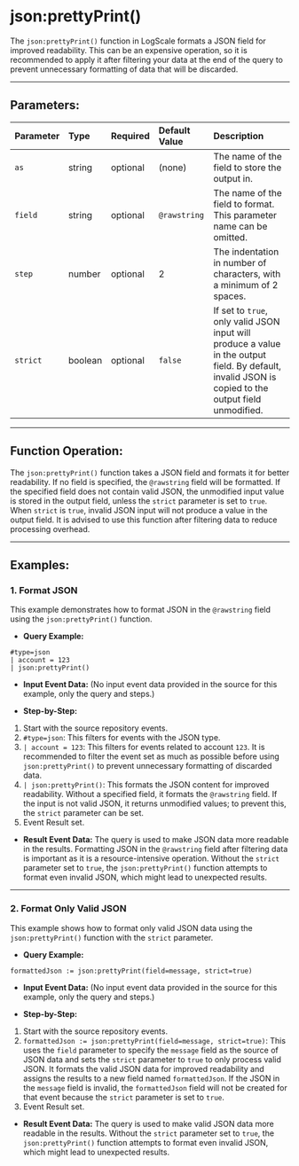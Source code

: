 # json:prettyPrint()

The `json:prettyPrint()` function in LogScale formats a JSON field for improved readability. This can be an expensive operation, so it is recommended to apply it after filtering your data at the end of the query to prevent unnecessary formatting of data that will be discarded.

***

## Parameters:

| Parameter | Type | Required | Default Value | Description |
| :-------- | :----- | :-------- | :------------ | :--------------------------------------------------------------------------------------------------------------------------------------------------------------------------------------------------------------- |
| `as` | string | optional | (none) | The name of the field to store the output in. |
| `field` | string | optional | `@rawstring` | The name of the field to format. This parameter name can be omitted. |
| `step` | number | optional | 2 | The indentation in number of characters, with a minimum of 2 spaces. |
| `strict` | boolean | optional | `false` | If set to `true`, only valid JSON input will produce a value in the output field. By default, invalid JSON is copied to the output field unmodified. |

***

## Function Operation:

The `json:prettyPrint()` function takes a JSON field and formats it for better readability. If no field is specified, the `@rawstring` field will be formatted. If the specified field does not contain valid JSON, the unmodified input value is stored in the output field, unless the `strict` parameter is set to `true`. When `strict` is `true`, invalid JSON input will not produce a value in the output field. It is advised to use this function after filtering data to reduce processing overhead.

***

## Examples:

### 1\. Format JSON

This example demonstrates how to format JSON in the `@rawstring` field using the `json:prettyPrint()` function.

* **Query Example:**

```
#type=json
| account = 123
| json:prettyPrint()
```

* **Input Event Data:**
(No input event data provided in the source for this example, only the query and steps.)

* **Step-by-Step:**

1.  Start with the source repository events.
2.  `#type=json`: This filters for events with the JSON type.
3.  `| account = 123`: This filters for events related to account `123`. It is recommended to filter the event set as much as possible before using `json:prettyPrint()` to prevent unnecessary formatting of discarded data.
4.  `| json:prettyPrint()`: This formats the JSON content for improved readability. Without a specified field, it formats the `@rawstring` field. If the input is not valid JSON, it returns unmodified values; to prevent this, the `strict` parameter can be set.
5.  Event Result set.

* **Result Event Data:**
The query is used to make JSON data more readable in the results. Formatting JSON in the `@rawstring` field after filtering data is important as it is a resource-intensive operation. Without the `strict` parameter set to `true`, the `json:prettyPrint()` function attempts to format even invalid JSON, which might lead to unexpected results.

---

### 2\. Format Only Valid JSON

This example shows how to format only valid JSON data using the `json:prettyPrint()` function with the `strict` parameter.

* **Query Example:**

```
formattedJson := json:prettyPrint(field=message, strict=true)
```

* **Input Event Data:**
(No input event data provided in the source for this example, only the query and steps.)

* **Step-by-Step:**

1.  Start with the source repository events.
2.  `formattedJson := json:prettyPrint(field=message, strict=true)`: This uses the `field` parameter to specify the `message` field as the source of JSON data and sets the `strict` parameter to `true` to only process valid JSON. It formats the valid JSON data for improved readability and assigns the results to a new field named `formattedJson`. If the JSON in the `message` field is invalid, the `formattedJson` field will not be created for that event because the `strict` parameter is set to `true`.
3.  Event Result set.

* **Result Event Data:**
The query is used to make valid JSON data more readable in the results. Without the `strict` parameter set to `true`, the `json:prettyPrint()` function attempts to format even invalid JSON, which might lead to unexpected results.